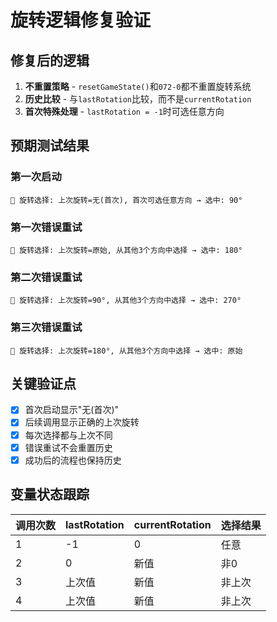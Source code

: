 # 旋转逻辑修复验证

## 修复后的逻辑
1. **不重置策略** - `resetGameState()`和`072-0`都不重置旋转系统
2. **历史比较** - 与`lastRotation`比较，而不是`currentRotation`
3. **首次特殊处理** - `lastRotation = -1`时可选任意方向

## 预期测试结果

### 第一次启动
```
🎲 旋转选择: 上次旋转=无(首次), 首次可选任意方向 → 选中: 90°
```

### 第一次错误重试
```
🎲 旋转选择: 上次旋转=原始, 从其他3个方向中选择 → 选中: 180°
```

### 第二次错误重试
```
🎲 旋转选择: 上次旋转=90°, 从其他3个方向中选择 → 选中: 270°
```

### 第三次错误重试
```
🎲 旋转选择: 上次旋转=180°, 从其他3个方向中选择 → 选中: 原始
```

## 关键验证点
- [x] 首次启动显示"无(首次)"
- [x] 后续调用显示正确的上次旋转
- [x] 每次选择都与上次不同
- [x] 错误重试不会重置历史
- [x] 成功后的流程也保持历史

## 变量状态跟踪
| 调用次数 | lastRotation | currentRotation | 选择结果 |
|---------|-------------|----------------|---------|
| 1       | -1          | 0              | 任意    |
| 2       | 0           | 新值           | 非0     |
| 3       | 上次值      | 新值           | 非上次  |
| 4       | 上次值      | 新值           | 非上次  | 
